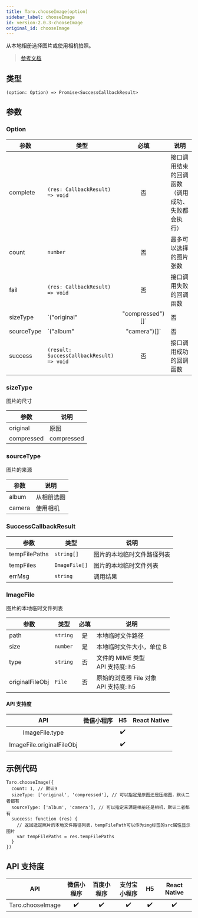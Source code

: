 ```yaml
---
title: Taro.chooseImage(option)
sidebar_label: chooseImage
id: version-2.0.3-chooseImage
original_id: chooseImage
---
```


从本地相册选择图片或使用相机拍照。

> [参考文档](https://developers.weixin.qq.com/miniprogram/dev/api/media/image/wx.chooseImage.html)

## 类型

```tsx
(option: Option) => Promise<SuccessCallbackResult>
```

## 参数

### Option

| 参数 | 类型 | 必填 | 说明 |
| --- | --- | :---: | --- |
| complete | `(res: CallbackResult) => void` | 否 | 接口调用结束的回调函数（调用成功、失败都会执行） |
| count | `number` | 否 | 最多可以选择的图片张数 |
| fail | `(res: CallbackResult) => void` | 否 | 接口调用失败的回调函数 |
| sizeType | `("original" | "compressed")[]` | 否 | 所选的图片的尺寸 |
| sourceType | `("album" | "camera")[]` | 否 | 选择图片的来源 |
| success | `(result: SuccessCallbackResult) => void` | 否 | 接口调用成功的回调函数 |

### sizeType

图片的尺寸

| 参数 | 说明 |
| --- | --- |
| original | 原图 |
| compressed | compressed |

### sourceType

图片的来源

| 参数 | 说明 |
| --- | --- |
| album | 从相册选图 |
| camera | 使用相机 |

### SuccessCallbackResult

| 参数 | 类型 | 说明 |
| --- | --- | --- |
| tempFilePaths | `string[]` | 图片的本地临时文件路径列表 |
| tempFiles | `ImageFile[]` | 图片的本地临时文件列表 |
| errMsg | `string` | 调用结果 |

### ImageFile

图片的本地临时文件列表

| 参数 | 类型 | 必填 | 说明 |
| --- | --- | :---: | --- |
| path | `string` | 是 | 本地临时文件路径 |
| size | `number` | 是 | 本地临时文件大小，单位 B |
| type | `string` | 否 | 文件的 MIME 类型<br />API 支持度: h5 |
| originalFileObj | `File` | 否 | 原始的浏览器 File 对象<br />API 支持度: h5 |

#### API 支持度

| API | 微信小程序 | H5 | React Native |
| :---: | :---: | :---: | :---: |
| ImageFile.type |  | ✔️ |  |
| ImageFile.originalFileObj |  | ✔️ |  |

## 示例代码

```tsx
Taro.chooseImage({
  count: 1, // 默认9
  sizeType: ['original', 'compressed'], // 可以指定是原图还是压缩图，默认二者都有
  sourceType: ['album', 'camera'], // 可以指定来源是相册还是相机，默认二者都有
  success: function (res) {
    // 返回选定照片的本地文件路径列表，tempFilePath可以作为img标签的src属性显示图片
    var tempFilePaths = res.tempFilePaths
  }
})
```

## API 支持度

| API | 微信小程序 | 百度小程序 | 支付宝小程序 | H5 | React Native |
| :---: | :---: | :---: | :---: | :---: | :---: |
| Taro.chooseImage | ✔️ | ✔️ | ✔️ | ✔️ | ✔️ |
